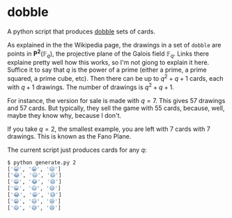# dobble

A python script that produces [dobble](https://en.wikipedia.org/wiki/Dobble) sets of cards.

As explained in the the Wikipedia page, the drawings in a set of `dobble` are points in $\mathbf{P^2}(\mathbb{F}_q)$,
the projective plane of the Galois field $\mathbb{F}_q$.
Links there explaine pretty well how this works, so I'm not giong to explain it here.
Suffice it to say that $q$ is the power of a prime (either a prime, a prime squared, a prime cube, etc).
Then there can be up to $q^2 + q + 1$ cards, each with $q + 1$ drawings. The number of drawings is
$q^2 + q + 1$.

For instance, the version for sale is made with $q=7$. This gives 57 drawings and 57 cards.
But typically, they sell the game with 55 cards, because, well, maybe they know why, because I don't.

If you take $q=2$, the smallest example, you are left with 7 cards with 7 drawings. This is known as the Fano Plane.

The current script just produces cards for any $q$:

```sh
$ python generate.py 2
['😀', '😁', '😄']
['😂', '😃', '😄']
['😀', '😂', '😆']
['😀', '😃', '😅']
['😂', '😁', '😅']
['😁', '😃', '😆']
['😄', '😅', '😆']
```
